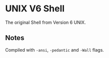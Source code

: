 # UNIX V6 Shell
The original Shell from Version 6 UNIX.

## Notes
Compiled with `-ansi`, `-pedantic` and `-Wall` flags.
